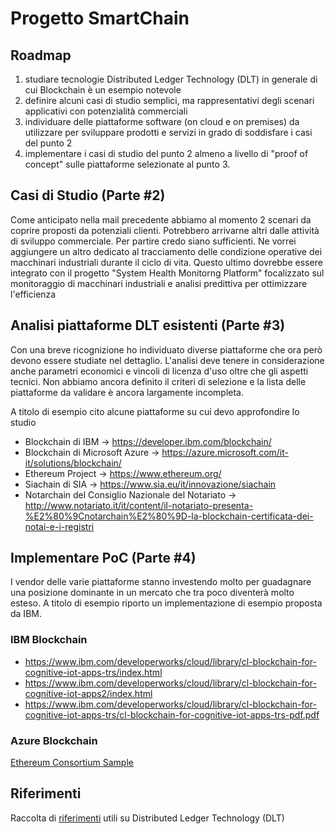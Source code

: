 # Progetto SmartChain

## Roadmap

1. studiare tecnologie  Distributed Ledger Technology (DLT) in generale di cui Blockchain è un esempio notevole
2. definire alcuni casi di studio semplici, ma rappresentativi degli scenari applicativi con potenzialità commerciali 
3. individuare delle piattaforme software (on cloud e on premises) da utilizzare per sviluppare prodotti e servizi in grado di soddisfare i casi del punto 2 
4. implementare i casi di studio del punto 2 almeno a livello di "proof of concept" sulle piattaforme selezionate al punto 3.

## Casi di Studio (Parte #2)
Come anticipato nella mail precedente abbiamo al momento  2 scenari da coprire proposti da potenziali clienti. Potrebbero arrivarne altri dalle attività di sviluppo commerciale. Per partire credo siano sufficienti. Ne vorrei aggiungere un altro dedicato al tracciamento delle condizione operative dei macchinari industriali durante il ciclo di vita. Questo ultimo dovrebbe essere integrato con il progetto "System Health Monitorng Platform" focalizzato sul monitoraggio di macchinari industriali e analisi predittiva per ottimizzare l'efficienza

## Analisi piattaforme DLT esistenti (Parte #3)
Con una breve ricognizione ho individuato diverse piattaforme che ora però devono essere studiate nel dettaglio. L'analisi deve tenere in considerazione anche parametri economici e vincoli di licenza d'uso oltre che gli aspetti tecnici. Non abbiamo ancora definito il criteri di selezione e la lista delle piattaforme da validare è ancora largamente incompleta.

A titolo di esempio cito alcune piattaforme su cui devo approfondire lo studio
- Blockchain di IBM -> https://developer.ibm.com/blockchain/
- Blockchain di Microsoft Azure -> https://azure.microsoft.com/it-it/solutions/blockchain/
- Ethereum Project -> https://www.ethereum.org/
- Siachain di SIA -> https://www.sia.eu/it/innovazione/siachain
- Notarchain  del Consiglio Nazionale del Notariato ->  http://www.notariato.it/it/content/il-notariato-presenta-%E2%80%9Cnotarchain%E2%80%9D-la-blockchain-certificata-dei-notai-e-i-registri 


## Implementare PoC (Parte #4)

I vendor delle varie piattaforme stanno investendo molto per guadagnare una posizione dominante in un mercato che tra poco diventerà molto esteso. A titolo di esempio riporto un implementazione di esempio proposta da IBM. 


### IBM Blockchain

- https://www.ibm.com/developerworks/cloud/library/cl-blockchain-for-cognitive-iot-apps-trs/index.html
- https://www.ibm.com/developerworks/cloud/library/cl-blockchain-for-cognitive-iot-apps2/index.html
- https://www.ibm.com/developerworks/cloud/library/cl-blockchain-for-cognitive-iot-apps-trs/cl-blockchain-for-cognitive-iot-apps-trs-pdf.pdf


### Azure Blockchain 

[Ethereum Consortium Sample](azure-test-network)



## Riferimenti

Raccolta di [riferimenti](references.md) utili su Distributed Ledger Technology (DLT)

 

